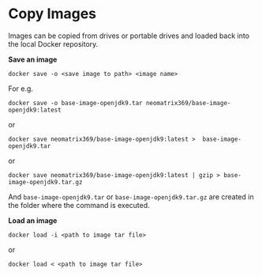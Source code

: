 # Copy Images

Images can be copied from drives or portable drives and loaded back into the local Docker repository.

**Save an image**
```
docker save -o <save image to path> <image name>
```

For e.g.
```
docker save -o base-image-openjdk9.tar neomatrix369/base-image-openjdk9:latest 
```
or
```
docker save neomatrix369/base-image-openjdk9:latest >  base-image-openjdk9.tar
```
or

```
docker save neomatrix369/base-image-openjdk9:latest | gzip > base-image-openjdk9.tar.gz
```

And ```base-image-openjdk9.tar``` or ```base-image-openjdk9.tar.gz``` are created in the folder where the command is executed.

**Load an image**
```
docker load -i <path to image tar file>
```
or 

```
docker load < <path to image tar file>
```